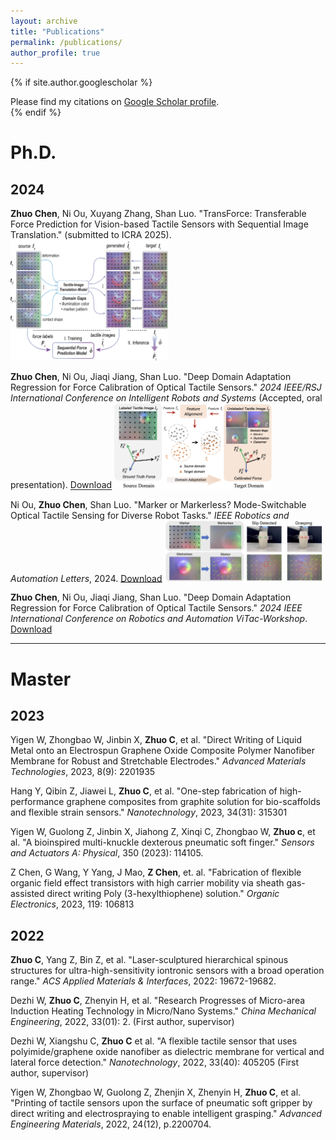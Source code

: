 ```yaml
---
layout: archive
title: "Publications"
permalink: /publications/
author_profile: true
---
```


{% if site.author.googlescholar %}
  <div class="wordwrap">Please find my citations on <a href="{{site.author.googlescholar}}">Google Scholar profile</a>.</div>
{% endif %}

<br/>

# Ph.D.
## 2024

**Zhuo Chen**, Ni Ou, Xuyang Zhang, Shan Luo. "TransForce: Transferable Force Prediction for Vision-based Tactile Sensors with Sequential Image Translation." (submitted to ICRA 2025).
<img src="../images/ICRA2025.png" width=50% height=50%>

**Zhuo Chen**, Ni Ou, Jiaqi Jiang, Shan Luo. "Deep Domain Adaptation Regression for Force Calibration of Optical Tactile Sensors." *2024 IEEE/RSJ International Conference on Intelligent Robots and Systems* (Accepted, oral presentation).
[Download](https://arxiv.org/pdf/2407.14380)
<img src="../images/IROS2024.png" width=50% height=50%>

Ni Ou, **Zhuo Chen**, Shan Luo. "Marker or Markerless? Mode-Switchable Optical Tactile Sensing for Diverse Robot Tasks." *IEEE Robotics and Automation Letters*, 2024. 
[Download](https://ieeexplore.ieee.org/abstract/document/10643674)
<img src="../images/RA-L2024.png" width=50% height=50%>

**Zhuo Chen**, Ni Ou, Jiaqi Jiang, Shan Luo. "Deep Domain Adaptation Regression for Force Calibration of Optical Tactile Sensors." *2024 IEEE International Conference on Robotics and Automation ViTac-Workshop*.
[Download](https://arxiv.org/pdf/2407.14380)

-------

# Master 
## 2023

Yigen W, Zhongbao W, Jinbin X, **Zhuo C**, et al. "Direct Writing of Liquid Metal onto an Electrospun Graphene Oxide Composite Polymer Nanofiber Membrane for Robust and Stretchable Electrodes." *Advanced Materials Technologies*, 2023, 8(9): 2201935

Hang Y, Qibin Z, Jiawei L, **Zhuo C**, et al. "One-step fabrication of high-performance graphene composites from graphite solution for bio-scaffolds and flexible strain sensors." *Nanotechnology*, 2023, 34(31): 315301

Yigen W,  Guolong Z, Jinbin X, Jiahong Z, Xinqi C, Zhongbao W, **Zhuo c**, et al. "A bioinspired multi-knuckle dexterous pneumatic soft finger." *Sensors and Actuators A: Physical*, 350 (2023): 114105.

Z Chen, G Wang, Y Yang, J Mao, **Z Chen**, et. al. "Fabrication of flexible organic field effect transistors with high carrier mobility via sheath gas-assisted direct writing Poly (3-hexylthiophene) solution." *Organic Electronics*, 2023, 119: 106813

## 2022

**Zhuo C**, Yang Z, Bin Z, et al. "Laser-sculptured hierarchical spinous structures for ultra-high-sensitivity iontronic sensors with a broad operation range." *ACS Applied Materials & Interfaces*, 2022: 19672-19682.

Dezhi W, **Zhuo C**, Zhenyin H, et al. "Research Progresses of Micro-area Induction Heating Technology in Micro/Nano Systems." *China Mechanical Engineering*, 2022, 33(01): 2. (First author, supervisor)

Dezhi W, Xiangshu C, **Zhuo C** et al. "A flexible tactile sensor that uses polyimide/graphene oxide nanofiber as dielectric membrane for vertical and lateral force detection." *Nanotechnology*, 2022, 33(40): 405205 (First author, supervisor)

Yigen W, Zhongbao W, Guolong Z, Zhenjin X, Zhenyin H, **Zhuo C**, et al. "Printing of tactile sensors upon the surface of pneumatic soft gripper by direct writing and electrospraying to enable intelligent grasping." *Advanced Engineering Materials*, 2022, 24(12), p.2200704.





